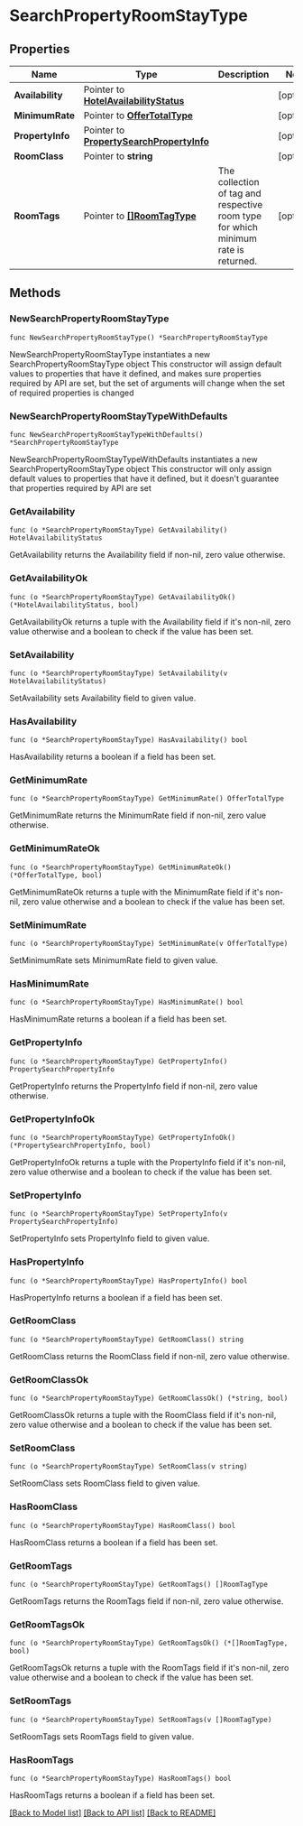 # SearchPropertyRoomStayType

## Properties

Name | Type | Description | Notes
------------ | ------------- | ------------- | -------------
**Availability** | Pointer to [**HotelAvailabilityStatus**](HotelAvailabilityStatus.md) |  | [optional] 
**MinimumRate** | Pointer to [**OfferTotalType**](OfferTotalType.md) |  | [optional] 
**PropertyInfo** | Pointer to [**PropertySearchPropertyInfo**](PropertySearchPropertyInfo.md) |  | [optional] 
**RoomClass** | Pointer to **string** |  | [optional] 
**RoomTags** | Pointer to [**[]RoomTagType**](RoomTagType.md) | The collection of tag and respective room type for which minimum rate is returned. | [optional] 

## Methods

### NewSearchPropertyRoomStayType

`func NewSearchPropertyRoomStayType() *SearchPropertyRoomStayType`

NewSearchPropertyRoomStayType instantiates a new SearchPropertyRoomStayType object
This constructor will assign default values to properties that have it defined,
and makes sure properties required by API are set, but the set of arguments
will change when the set of required properties is changed

### NewSearchPropertyRoomStayTypeWithDefaults

`func NewSearchPropertyRoomStayTypeWithDefaults() *SearchPropertyRoomStayType`

NewSearchPropertyRoomStayTypeWithDefaults instantiates a new SearchPropertyRoomStayType object
This constructor will only assign default values to properties that have it defined,
but it doesn't guarantee that properties required by API are set

### GetAvailability

`func (o *SearchPropertyRoomStayType) GetAvailability() HotelAvailabilityStatus`

GetAvailability returns the Availability field if non-nil, zero value otherwise.

### GetAvailabilityOk

`func (o *SearchPropertyRoomStayType) GetAvailabilityOk() (*HotelAvailabilityStatus, bool)`

GetAvailabilityOk returns a tuple with the Availability field if it's non-nil, zero value otherwise
and a boolean to check if the value has been set.

### SetAvailability

`func (o *SearchPropertyRoomStayType) SetAvailability(v HotelAvailabilityStatus)`

SetAvailability sets Availability field to given value.

### HasAvailability

`func (o *SearchPropertyRoomStayType) HasAvailability() bool`

HasAvailability returns a boolean if a field has been set.

### GetMinimumRate

`func (o *SearchPropertyRoomStayType) GetMinimumRate() OfferTotalType`

GetMinimumRate returns the MinimumRate field if non-nil, zero value otherwise.

### GetMinimumRateOk

`func (o *SearchPropertyRoomStayType) GetMinimumRateOk() (*OfferTotalType, bool)`

GetMinimumRateOk returns a tuple with the MinimumRate field if it's non-nil, zero value otherwise
and a boolean to check if the value has been set.

### SetMinimumRate

`func (o *SearchPropertyRoomStayType) SetMinimumRate(v OfferTotalType)`

SetMinimumRate sets MinimumRate field to given value.

### HasMinimumRate

`func (o *SearchPropertyRoomStayType) HasMinimumRate() bool`

HasMinimumRate returns a boolean if a field has been set.

### GetPropertyInfo

`func (o *SearchPropertyRoomStayType) GetPropertyInfo() PropertySearchPropertyInfo`

GetPropertyInfo returns the PropertyInfo field if non-nil, zero value otherwise.

### GetPropertyInfoOk

`func (o *SearchPropertyRoomStayType) GetPropertyInfoOk() (*PropertySearchPropertyInfo, bool)`

GetPropertyInfoOk returns a tuple with the PropertyInfo field if it's non-nil, zero value otherwise
and a boolean to check if the value has been set.

### SetPropertyInfo

`func (o *SearchPropertyRoomStayType) SetPropertyInfo(v PropertySearchPropertyInfo)`

SetPropertyInfo sets PropertyInfo field to given value.

### HasPropertyInfo

`func (o *SearchPropertyRoomStayType) HasPropertyInfo() bool`

HasPropertyInfo returns a boolean if a field has been set.

### GetRoomClass

`func (o *SearchPropertyRoomStayType) GetRoomClass() string`

GetRoomClass returns the RoomClass field if non-nil, zero value otherwise.

### GetRoomClassOk

`func (o *SearchPropertyRoomStayType) GetRoomClassOk() (*string, bool)`

GetRoomClassOk returns a tuple with the RoomClass field if it's non-nil, zero value otherwise
and a boolean to check if the value has been set.

### SetRoomClass

`func (o *SearchPropertyRoomStayType) SetRoomClass(v string)`

SetRoomClass sets RoomClass field to given value.

### HasRoomClass

`func (o *SearchPropertyRoomStayType) HasRoomClass() bool`

HasRoomClass returns a boolean if a field has been set.

### GetRoomTags

`func (o *SearchPropertyRoomStayType) GetRoomTags() []RoomTagType`

GetRoomTags returns the RoomTags field if non-nil, zero value otherwise.

### GetRoomTagsOk

`func (o *SearchPropertyRoomStayType) GetRoomTagsOk() (*[]RoomTagType, bool)`

GetRoomTagsOk returns a tuple with the RoomTags field if it's non-nil, zero value otherwise
and a boolean to check if the value has been set.

### SetRoomTags

`func (o *SearchPropertyRoomStayType) SetRoomTags(v []RoomTagType)`

SetRoomTags sets RoomTags field to given value.

### HasRoomTags

`func (o *SearchPropertyRoomStayType) HasRoomTags() bool`

HasRoomTags returns a boolean if a field has been set.


[[Back to Model list]](../README.md#documentation-for-models) [[Back to API list]](../README.md#documentation-for-api-endpoints) [[Back to README]](../README.md)


